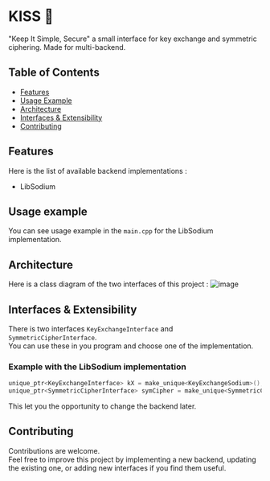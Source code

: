 # KISS 💋

"Keep It Simple, Secure" a small interface for key exchange and symmetric ciphering.
Made for multi-backend.

## Table of Contents

- [Features](#features)
- [Usage Example](#usage-example)
- [Architecture](#architecture)
- [Interfaces & Extensibility](#interfaces--extensibility)
- [Contributing](#contributing)

## Features
Here is the list of available backend implementations :  
* LibSodium

## Usage example

You can see usage example in the `main.cpp` for the LibSodium implementation.

## Architecture
Here is a class diagram of the two interfaces of this project : 
![image](https://github.com/user-attachments/assets/8b848bfa-aacd-4623-a6a5-02929c98b79f)

## Interfaces & Extensibility
There is two interfaces `KeyExchangeInterface` and `SymmetricCipherInterface`.  
You can use these in you program and choose one of the implementation.  

### Example with the LibSodium implementation
```cpp
unique_ptr<KeyExchangeInterface> kX = make_unique<KeyExchangeSodium>();
unique_ptr<SymmetricCipherInterface> symCipher = make_unique<SymmetricCipherSodium>(keClient->getSharedSecret());
```
This let you the opportunity to change the backend later.

## Contributing
Contributions are welcome.  
Feel free to improve this project by implementing a new backend, updating the existing one, or adding new interfaces if you find them useful.

